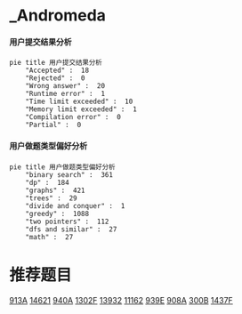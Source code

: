 # _Andromeda

<!-- tabs:start -->



#### **用户提交结果分析**

```mermaid
pie title 用户提交结果分析
    "Accepted" :  18
    "Rejected" :  0
    "Wrong answer" :  20
    "Runtime error" :  1
    "Time limit exceeded" :  10
    "Memory limit exceeded" :  1
    "Compilation error" :  0
    "Partial" :  0
```

#### **用户做题类型偏好分析**

```mermaid
pie title 用户做题类型偏好分析
    "binary search" :  361
    "dp" :  184
    "graphs" :  421
    "trees" :  29
    "divide and conquer" :  1
    "greedy" :  1088
    "two pointers" :  112
    "dfs and similar" :  27
    "math" :  27
```



<!-- tabs:end -->
# 推荐题目
[913A](https://codeforces.com/contest/913/problem/A)
[14621](https://codeforces.com/contest/1462/problem/1)
[940A](https://codeforces.com/contest/940/problem/A)
[1302F](https://codeforces.com/contest/1302/problem/F)
[13932](https://codeforces.com/contest/1393/problem/2)
[11162](https://codeforces.com/contest/1116/problem/2)
[939E](https://codeforces.com/contest/939/problem/E)
[908A](https://codeforces.com/contest/908/problem/A)
[300B](https://codeforces.com/contest/300/problem/B)
[1437F](https://codeforces.com/contest/1437/problem/F)
